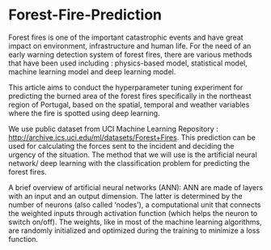 # Forest-Fire-Prediction

Forest fires is one of the important catastrophic events and have great impact on environment, infrastructure and human life. For the need of an early warning detection system of forest fires, there are various methods that have been used including : physics-based model, statistical model, machine learning model and deep learning model.


This article aims to conduct the hyperparameter tuning experiment for predicting the burned area of the forest fires specifically in the northeast region of Portugal, based on the spatial, temporal and weather variables where the fire is spotted using deep learning.

We use public dataset from UCI Machine Learning Repository : http://archive.ics.uci.edu/ml/datasets/Forest+Fires. This prediction can be used for calculating the forces sent to the incident and deciding the urgency of the situation. The method that we will use is the artificial neural network/ deep learning with the classification problem for predicting the forest fires.

A brief overview of artificial neural networks (ANN):
ANN are made of layers with an input and an output dimension. The latter is determined by the number of neurons (also called ‘nodes’), a computational unit that connects the weighted inputs through activation function (which helps the neuron to switch on/off). The weights, like in most of the machine learning algorithms, are randomly initialized and optimized during the training to minimize a loss function.
